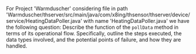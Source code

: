 For Project 'Warmduscher' considering file in path 'Warmduscher/thserver/src/main/java/com/x8ing/thsensor/thserver/device/service/HeatingDataPoller.java' with name 'HeatingDataPoller.java' we have the following question: 
Describe the function of the `pollData` method in terms of its operational flow. Specifically, outline the steps executed, the data types involved, and the potential points of failure, and how they are handled.